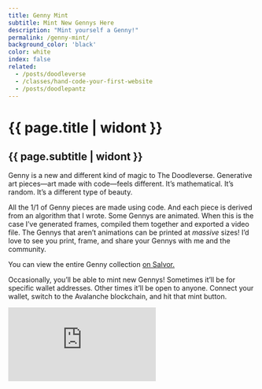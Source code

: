 ```yaml
---
title: Genny Mint
subtitle: Mint New Gennys Here
description: "Mint yourself a Genny!"
permalink: /genny-mint/
background_color: 'black'
color: white
index: false
related:
  - /posts/doodleverse
  - /classes/hand-code-your-first-website
  - /posts/doodlepantz
---
```

# {{ page.title | widont }}
## {{ page.subtitle | widont }}

Genny is a new and different kind of magic to The Doodleverse. Generative art pieces—art made with code—feels different. It’s mathematical. It’s random. It’s a different type of beauty.

All the 1/1 of Genny pieces are made using code. And each piece is derived from an algorithm that I wrote. Some Gennys are animated. When this is the case I’ve generated frames, compiled them together and exported a video file. The Gennys that aren’t animations can be printed at *massive* sizes! I’d love to see you print, frame, and share your Gennys with me and the community.

You can view the entire Genny collection [on Salvor.](https://ttkb.me/genny)

Occasionally, you’ll be able to mint new Gennys! Sometimes it’ll be for specific wallet addresses. Other times it’ll be open to anyone. Connect your wallet, switch to the Avalanche blockchain, and hit that mint button.

<div class="thirdweb-nft-drop">
  <iframe src="https://bafybeidpp4d3znpjxlvlhitaylbqwmyk2gzcxazp5wkftvwu7r3lsyku2q.ipfs-public.thirdwebcdn.com/?contract=0x283B874BE3B97223c1EEf495e4d3eaca95677A35&chain=%7B%22name%22%3A%22Avalanche+C-Chain%22%2C%22chain%22%3A%22AVAX%22%2C%22rpc%22%3A%5B%22https%3A%2F%2Favalanche.rpc.thirdweb.com%2F5a9bc94b87f7cbbbfbbc234bf1e07f0adf5f3cf3012c9f26f9fc9820d64df93a%22%5D%2C%22nativeCurrency%22%3A%7B%22name%22%3A%22Avalanche%22%2C%22symbol%22%3A%22AVAX%22%2C%22decimals%22%3A18%7D%2C%22shortName%22%3A%22avax%22%2C%22chainId%22%3A43114%2C%22testnet%22%3Afalse%2C%22slug%22%3A%22avalanche%22%7D&primaryColor=purple&theme=light" frameborder="0"></iframe>
</div>